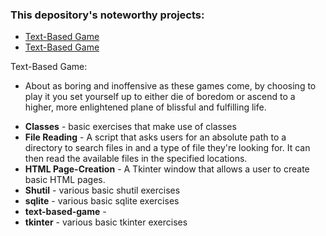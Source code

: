 <h3>This depository's noteworthy projects: </h3>
<ul>
<li>
<a href="https://github.com/turtelneck/Python-Projects/tree/main/text-based-game">Text-Based Game</a>
</li>
<li>
<a href="https://github.com/turtelneck/Python-Projects/tree/main/text-based-game">Text-Based Game</a>
</li>
</ul>
Text-Based Game:
<ul>
<li>About as boring and inoffensive as these games come, by choosing to play it you set yourself up to either die of boredom or ascend to a higher, more enlightened plane of blissful and fulfilling life.</li>
</ul>


<ul>
<li><strong>Classes</strong> - basic exercises that make use of classes</li>
<li><strong>File Reading</strong> - A script that asks users for an absolute path to a directory to search files in and a type of file they're looking for. It can then read the available files in the specified locations.</li>
<li><strong>HTML Page-Creation</strong> - A Tkinter window that allows a user to create basic HTML pages.</li>
<li><strong>Shutil</strong> - various basic shutil exercises</li>
<li><strong>sqlite</strong> - various basic sqlite exercises</li>
<li><strong>text-based-game</strong> - </li>
<li><strong>tkinter</strong> - various basic tkinter exercises</li>
